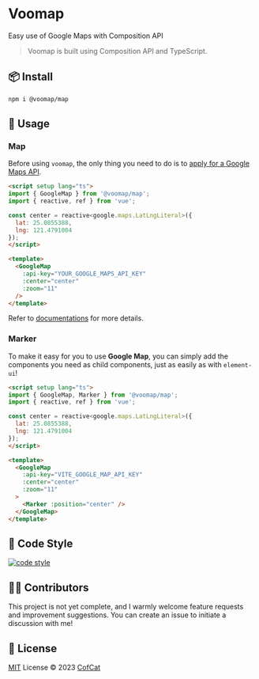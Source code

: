 # Voomap 

Easy use of Google Maps with Composition API

> Voomap is built using Composition API and TypeScript.

## 📦 Install

```bash
npm i @voomap/map
```

## 🦄 Usage

### Map

Before using `voomap`, the only thing you need to do is to [apply for a Google Maps API](https://developers.google.com/maps/documentation/javascript/get-api-key).

```html
<script setup lang="ts">
import { GoogleMap } from '@voomap/map';
import { reactive, ref } from 'vue';

const center = reactive<google.maps.LatLngLiteral>({
  lat: 25.0855388,
  lng: 121.4791004
});
</script>

<template>
  <GoogleMap
    :api-key="YOUR_GOOGLE_MAPS_API_KEY"
    :center="center"
    :zoom="11"
  />
</template>
```

Refer to [documentations](https://voomap.vercel.app/) for more details.

### Marker

To make it easy for you to use **Google Map**, you can simply add the components you need as child components, just as easily as with `element-ui`!

```html
<script setup lang="ts">
import { GoogleMap, Marker } from '@voomap/map';
import { reactive, ref } from 'vue';

const center = reactive<google.maps.LatLngLiteral>({
  lat: 25.0855388,
  lng: 121.4791004
});
</script>

<template>
  <GoogleMap
    :api-key="VITE_GOOGLE_MAP_API_KEY"
    :center="center"
    :zoom="11"
  >
    <Marker :position="center" />
  </GoogleMap>
</template>
```

## 📃 Code Style

[![code style](https://antfu.me/badge-code-style.svg)](https://github.com/antfu/eslint-config)

## 👨‍🚀 Contributors

This project is not yet complete, and I warmly welcome feature requests and improvement suggestions. You can create an issue to initiate a discussion with me!

## 📄 License

[MIT](./LICENSE) License &copy; 2023 [CofCat](https://github.com/CofCat456)
